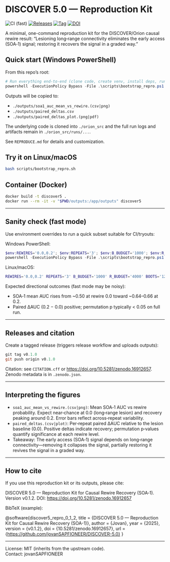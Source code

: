 # DISCOVER 5.0 — Reproduction Kit

![CI (fast)](https://github.com/jovanSAPFIONEER/DISCOVER-5.0/actions/workflows/repro.yml/badge.svg) [![Releases](https://img.shields.io/github/v/release/jovanSAPFIONEER/DISCOVER-5.0)](https://github.com/jovanSAPFIONEER/DISCOVER-5.0/releases) [![Tag](https://img.shields.io/github/v/tag/jovanSAPFIONEER/DISCOVER-5.0?label=tag&sort=semver)](https://github.com/jovanSAPFIONEER/DISCOVER-5.0/tags) [![DOI](https://zenodo.org/badge/DOI/10.5281/zenodo.16912657.svg)](https://doi.org/10.5281/zenodo.16912657)

A minimal, one-command reproduction kit for the DISCOVER/Orion causal rewire result:
“Lesioning long‑range connectivity eliminates the early access (SOA‑1) signal; restoring it recovers the signal in a graded way.”

## Quick start (Windows PowerShell)

From this repo’s root:

```powershell
# Run everything end-to-end (clone code, create venv, install deps, run pipeline)
powershell -ExecutionPolicy Bypass -File .\scripts\bootstrap_repro.ps1
```

Outputs will be copied to:
- `./outputs/soa1_auc_mean_vs_rewire.(csv|png)`
- `./outputs/paired_deltas.csv`
- `./outputs/paired_deltas_plot.(png|pdf)`

The underlying code is cloned into `./orion_src` and the full run logs and artifacts remain in `./orion_src/runs/...`.

See `REPRODUCE.md` for details and customization.

## Try it on Linux/macOS

```bash
bash scripts/bootstrap_repro.sh
```

## Container (Docker)

```bash
docker build -t discover5 .
docker run --rm -it -v "$PWD/outputs:/app/outputs" discover5
```

---

## Sanity check (fast mode)
Use environment overrides to run a quick subset suitable for CI/tryouts:

Windows PowerShell:
```powershell
$env:REWIRES='0.0,0.2'; $env:REPEATS='3'; $env:B_BUDGET='1000'; $env:R_BUDGET='4000'; $env:BOOTS='120'
powershell -ExecutionPolicy Bypass -File .\scripts\bootstrap_repro.ps1
```

Linux/macOS:
```bash
REWIRES='0.0,0.2' REPEATS='3' B_BUDGET='1000' R_BUDGET='4000' BOOTS='120' bash scripts/bootstrap_repro.sh
```

Expected directional outcomes (fast mode may be noisy):
- SOA‑1 mean AUC rises from ~0.50 at rewire 0.0 toward ~0.64–0.66 at 0.2.
- Paired ΔAUC (0.2 − 0.0) positive; permutation p typically < 0.05 on full run.

---

## Releases and citation

Create a tagged release (triggers release workflow and uploads outputs):
```powershell
git tag v0.1.0
git push origin v0.1.0
```

Citation: see `CITATION.cff` or https://doi.org/10.5281/zenodo.16912657. Zenodo metadata is in `.zenodo.json`.

---

## Interpreting the figures

- `soa1_auc_mean_vs_rewire.(csv|png)`: Mean SOA‑1 AUC vs rewire probability. Expect near‑chance at 0.0 (long‑range lesion) and recovery peaking around 0.2. Error bars reflect across‑repeat variability.
- `paired_deltas.(csv|plot)`: Per‑repeat paired ΔAUC relative to the lesion baseline (0.0). Positive deltas indicate recovery; permutation p‑values quantify significance at each rewire level.
- Takeaway: The early access (SOA‑1) signal depends on long‑range connectivity—removing it collapses the signal, partially restoring it revives the signal in a graded way.

---

## How to cite

If you use this reproduction kit or its outputs, please cite:

DISCOVER 5.0 — Reproduction Kit for Causal Rewire Recovery (SOA‑1). Version v0.1.2. DOI: https://doi.org/10.5281/zenodo.16912657

BibTeX (example):

@software{discover5_repro_0_1_2,
	title        = {DISCOVER 5.0 — Reproduction Kit for Causal Rewire Recovery (SOA-1)},
	author       = {Jovan},
	year         = {2025},
	version      = {v0.1.2},
	doi          = {10.5281/zenodo.16912657},
	url          = {https://github.com/jovanSAPFIONEER/DISCOVER-5.0}
}

---

License: MIT (inherits from the upstream code).  
Contact: jovanSAPFIONEER
